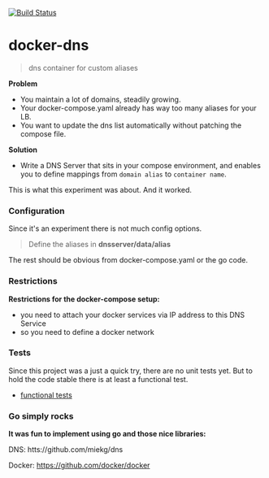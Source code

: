 [![Build Status](https://travis-ci.com/Oppodelldog/docker-dns.svg?branch=master)](https://travis-ci.com/Oppodelldog/docker-dns)
# docker-dns
> dns container for custom aliases

**Problem**
* You maintain a lot of domains, steadily growing.
* Your docker-compose.yaml already has way too many aliases for your LB.
* You want to update the dns list automatically without patching the compose file.

**Solution**
* Write a DNS Server that sits in your compose environment, and enables you to define mappings
from ```domain alias``` to ```container name```.

This is what this experiment was about. And it worked.

### Configuration
Since it's an experiment there is not much config options.
>Define the aliases in **dnsserver/data/alias**

The rest should be obvious from docker-compose.yaml or the go code.


### Restrictions

**Restrictions for the docker-compose setup:**
* you need to attach your docker services via IP address to this DNS Service
* so you need to define a docker network


### Tests
Since this project was a just a quick try, there are no unit tests yet.
But to hold the code stable there is at least a functional test.
* [functional tests](test/README.md)

### Go simply rocks
**It was fun to implement using go and those nice libraries:**

DNS: htts://github.com/miekg/dns

Docker: https://github.com/docker/docker



